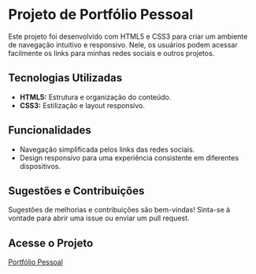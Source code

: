 <h1>Projeto de Portfólio Pessoal</h1>
<p>Este projeto foi desenvolvido com HTML5 e CSS3 para criar um ambiente de navegação intuitivo e responsivo. Nele, os usuários podem acessar facilmente os links para minhas redes sociais e outros projetos.</p>
<h2>Tecnologias Utilizadas</h2>
<ul>
    <li><strong>HTML5:</strong> Estrutura e organização do conteúdo.</li>
    <li><strong>CSS3:</strong> Estilização e layout responsivo.</li>
</ul>
<h2>Funcionalidades</h2>
<ul>
    <li>Navegação simplificada pelos links das redes sociais.</li>
    <li>Design responsivo para uma experiência consistente em diferentes dispositivos.</li>
</ul>
<h2>Sugestões e Contribuições</h2>
<p>Sugestões de melhorias e contribuições são bem-vindas! Sinta-se à vontade para abrir uma issue ou enviar um pull request.</p>
<h2>Acesse o Projeto</h2>
<a href="https://lucasffernandes.github.io/Portifolio/" target="_blank" >Portfólio Pessoal</a>
